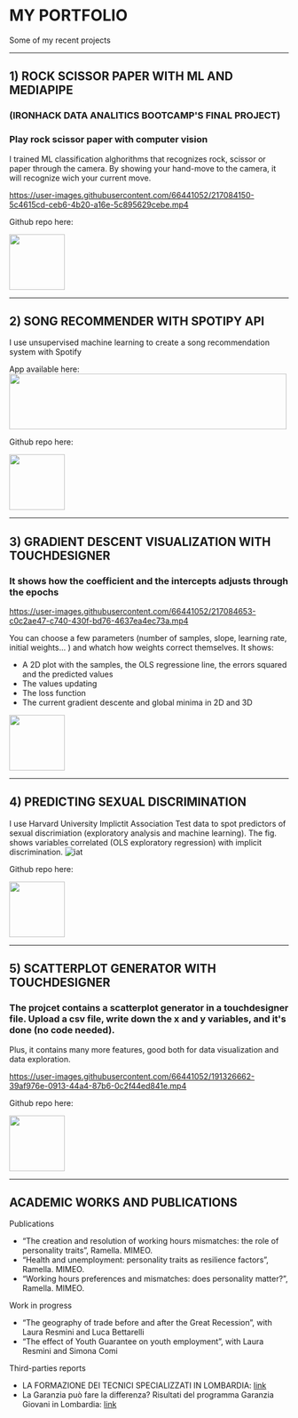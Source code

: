 # MY PORTFOLIO
Some of my recent projects 

____________________________
## 1) ROCK SCISSOR PAPER WITH ML AND MEDIAPIPE 
### (IRONHACK DATA ANALITICS BOOTCAMP'S FINAL PROJECT)
### Play rock scissor paper with computer vision
I trained ML classification alghorithms that recognizes rock, scissor or paper through the camera. By showing your hand-move to the camera, it will recognize wich your current move. 

https://user-images.githubusercontent.com/66441052/217084150-5c4615cd-ceb6-4b20-a16e-5c895629cebe.mp4

Github repo here:

[<img src="https://github.com/tommella90/SongRecommender/blob/main/img/git.png" width="100" height="100">](https://github.com/tommella90/Rock-Scissor-Paper-move-recognition)

____________________________
## 2) SONG RECOMMENDER WITH SPOTIPY API
I use unsupervised machine learning to create a song recommendation system with Spotify    

App available here:
[<img src="https://github.com/tommella90/SongRecommender/blob/main/img/logo_td.0.jpg" width="500" height="100">](https://github.com/tommella90/SongRecommender)

Github repo here:

[<img src="https://github.com/tommella90/SongRecommender/blob/main/img/git.png" width="100" height="100">](https://github.com/tommella90/SongRecommender)

____________________________
## 3) GRADIENT DESCENT VISUALIZATION WITH TOUCHDESIGNER 
### It shows how the coefficient and the intercepts adjusts through the epochs

https://user-images.githubusercontent.com/66441052/217084653-c0c2ae47-c740-430f-bd76-4637ea4ec73a.mp4

You can choose a few parameters (number of samples, slope, learning rate, initial weights... ) and whatch how weights correct themselves. It shows: 
- A 2D plot with the samples, the OLS regressione line, the errors squared and the predicted values 
- The values updating 
- The loss function 
- The current gradient descente and global minima in 2D and 3D

[<img src="https://github.com/tommella90/SongRecommender/blob/main/img/git.png" width="100" height="100">](https://github.com/tommella90/Gradient-descent-Linear-Regression)

____________________________
## 4) PREDICTING SEXUAL DISCRIMINATION 
I use Harvard University Implictit Association Test data to spot predictors of sexual discrimiation (exploratory analysis and machine learning). The fig. shows variables correlated (OLS exploratory regression) with implicit discrimination. 
![iat](https://user-images.githubusercontent.com/66441052/190933239-2138148c-28d9-4ffa-a0c4-aa139a63c7c4.png)

Github repo here:

[<img src="https://github.com/tommella90/SongRecommender/blob/main/img/git.png" width="100" height="100">](https://github.com/tommella90/Predicting-sexual-discrimination)
____________________________
## 5) SCATTERPLOT GENERATOR WITH TOUCHDESIGNER
### The projcet contains a scatterplot generator in a touchdesigner file. Upload a csv file, write down the x and y variables, and it's done (no code needed). 
Plus, it contains many more features, good both for data visualization and data exploration. 

https://user-images.githubusercontent.com/66441052/191326662-39af976e-0913-44a4-87b6-0c2f44ed841e.mp4
 
Github repo here:

[<img src="https://github.com/tommella90/SongRecommender/blob/main/img/git.png" width="100" height="100">](https://github.com/tommella90/Scatterplot-generator-Touchdesigner)



___________________________________________________

## ACADEMIC WORKS AND PUBLICATIONS 
Publications
- “The creation and resolution of working hours mismatches: the role of personality traits”, Ramella. MIMEO.
- “Health and unemployment: personality traits as resilience factors”, Ramella. MIMEO.
- “Working hours preferences and mismatches: does personality matter?”, Ramella. MIMEO.

Work in progress
- “The geography of trade before and after the Great Recession”, with Laura Resmini and Luca Bettarelli
- “The effect of Youth Guarantee on youth employment”, with Laura Resmini and Simona Comi

Third-parties reports 
- LA FORMAZIONE DEI TECNICI SPECIALIZZATI IN LOMBARDIA: [link](https://www.consiglio.regione.lombardia.it/wps/wcm/connect/53d1bc0c-bce1-47fb-9b80-c0f442d4209c/MV_23_ITS_Rapporto_finale_28apr2021.pdf?MOD=AJPERES&CACHEID=ROOTWORKSPACE-53d1bc0c-bce1-47fb-9b80-c0f442d4209c-nB5MPt5)
- La Garanzia può fare la differenza? Risultati del programma Garanzia Giovani in Lombardia: [link](https://www.consiglio.regione.lombardia.it/wps/wcm/connect/0139ff5a-66f2-4c00-a169-d408ce2755bc/MV_27_GaranziaGiovani_RapportoFinale_17mag2022.pdf?MOD=AJPERES&CACHEID=ROOTWORKSPACE-0139ff5a-66f2-4c00-a169-d408ce2755bc-o5I9Cqb)



